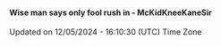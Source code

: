 #### Wise man says only fool rush in - McKidKneeKaneSir
Updated on 12/05/2024 - 16:10:30 (UTC) Time Zone
